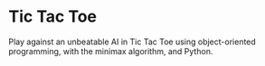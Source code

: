 # Tic Tac Toe

Play against an unbeatable AI in Tic Tac Toe using object-oriented programming, with the minimax algorithm, and Python.
